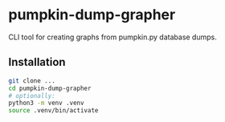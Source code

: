 # pumpkin-dump-grapher

CLI tool for creating graphs from pumpkin.py database dumps.


## Installation

```bash
git clone ...
cd pumpkin-dump-grapher
# optionally:
python3 -m venv .venv
source .venv/bin/activate
```
